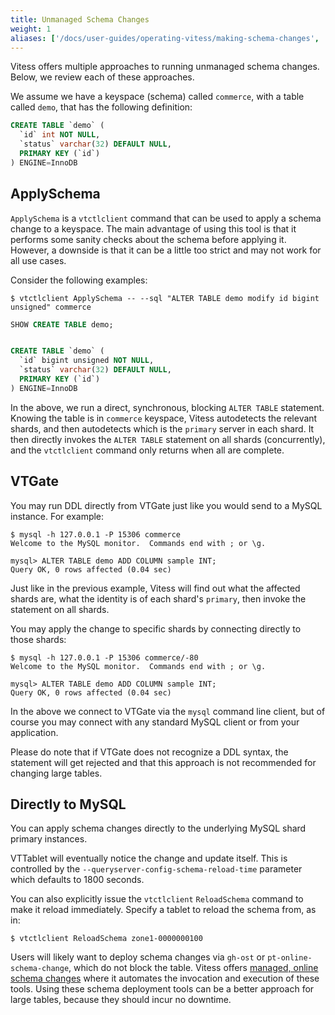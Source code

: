 ```yaml
---
title: Unmanaged Schema Changes
weight: 1
aliases: ['/docs/user-guides/operating-vitess/making-schema-changes', '/docs/schema-management/unmanaged-schema-changes/', '/docs/user-guides/unmanaged-schema-changes/']
---
```


Vitess offers multiple approaches to running unmanaged schema changes. Below, we review each of these approaches.

We assume we have a keyspace (schema) called `commerce`, with a table called `demo`, that has the following definition:

```sql
CREATE TABLE `demo` (
  `id` int NOT NULL,
  `status` varchar(32) DEFAULT NULL,
  PRIMARY KEY (`id`)
) ENGINE=InnoDB
```

## ApplySchema

`ApplySchema` is a `vtctlclient` command that can be used to apply a schema change to a keyspace. The main advantage of using this tool is that it performs some sanity checks about the schema before applying it. However, a downside is that it can be a little too strict and may not work for all use cases.

Consider the following examples:

```shell
$ vtctlclient ApplySchema -- --sql "ALTER TABLE demo modify id bigint unsigned" commerce
```
```sql
SHOW CREATE TABLE demo;


CREATE TABLE `demo` (
  `id` bigint unsigned NOT NULL,
  `status` varchar(32) DEFAULT NULL,
  PRIMARY KEY (`id`)
) ENGINE=InnoDB
```
In the above, we run a direct, synchronous, blocking `ALTER TABLE` statement. Knowing the table is in `commerce` keyspace, Vitess autodetects the relevant shards, and then autodetects which is the `primary` server in each shard. It then directly invokes the `ALTER TABLE` statement on all shards (concurrently), and the `vtctlclient` command only returns when all are complete.

## VTGate

You may run DDL directly from VTGate just like you would send to a MySQL instance. For example:

```shell
$ mysql -h 127.0.0.1 -P 15306 commerce
Welcome to the MySQL monitor.  Commands end with ; or \g.

mysql> ALTER TABLE demo ADD COLUMN sample INT;
Query OK, 0 rows affected (0.04 sec)
```

Just like in the previous example, Vitess will find out what the affected shards are, what the identity is of each shard's `primary`, then invoke the statement on all shards.

You may apply the change to specific shards by connecting directly to those shards:

```shell
$ mysql -h 127.0.0.1 -P 15306 commerce/-80
Welcome to the MySQL monitor.  Commands end with ; or \g.

mysql> ALTER TABLE demo ADD COLUMN sample INT;
Query OK, 0 rows affected (0.04 sec)
```

In the above we connect to VTGate via the `mysql` command line client, but of course you may connect with any standard MySQL client or from your application.

Please do note that if VTGate does not recognize a DDL syntax, the statement will get rejected and that this approach is not recommended for changing large tables.

## Directly to MySQL

You can apply schema changes directly to the underlying MySQL shard primary instances. 

VTTablet will eventually notice the change and update itself. This is controlled by the `--queryserver-config-schema-reload-time` parameter which defaults to 1800 seconds.

You can also explicitly issue the `vtctlclient` `ReloadSchema` command to make it reload immediately. Specify a tablet to reload the schema from, as in:

```shell
$ vtctlclient ReloadSchema zone1-0000000100
```

Users will likely want to deploy schema changes via `gh-ost` or `pt-online-schema-change`, which do not block the table. Vitess offers [managed, online schema changes](../managed-online-schema-changes/) where it automates the invocation and execution of these tools. Using these schema
deployment tools can be a better approach for large tables, because they should incur no downtime.

